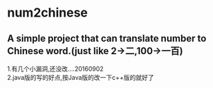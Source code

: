 ﻿# num2chinese
A simple project that can translate number to Chinese word.(just like 2->二,100->一百)
----------------------------------------------------------------------------------------------------------------------------------------

1.有几个小漏洞,还没改....20160902<br>
2.java版的写的好点,按Java版的改一下c++版的就好了